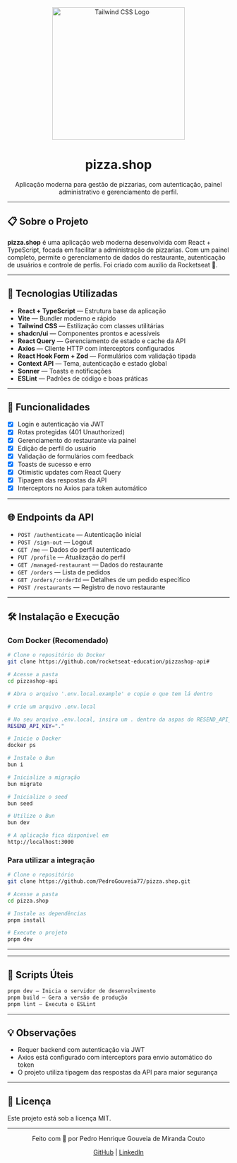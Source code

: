 <div align="center">
  <img src="https://logospng.org/download/tailwind-css/tailwind-css-512.png" height="300" alt="Tailwind CSS Logo" />
  <h1>pizza.shop</h1>
  <p>Aplicação moderna para gestão de pizzarias, com autenticação, painel administrativo e gerenciamento de perfil.</p>
</div>

---

## 📋 Sobre o Projeto

**pizza.shop** é uma aplicação web moderna desenvolvida com React + TypeScript, focada em facilitar a administração de pizzarias. Com um painel completo, permite o gerenciamento de dados do restaurante, autenticação de usuários e controle de perfis.
Foi criado com auxilio da Rocketseat 🚀. 

---

## 🚀 Tecnologias Utilizadas

- **React + TypeScript** — Estrutura base da aplicação
- **Vite** — Bundler moderno e rápido
- **Tailwind CSS** — Estilização com classes utilitárias
- **shadcn/ui** — Componentes prontos e acessíveis
- **React Query** — Gerenciamento de estado e cache da API
- **Axios** — Cliente HTTP com interceptors configurados
- **React Hook Form + Zod** — Formulários com validação tipada
- **Context API** — Tema, autenticação e estado global
- **Sonner** — Toasts e notificações
- **ESLint** — Padrões de código e boas práticas

---

## 🧠 Funcionalidades

- [x] Login e autenticação via JWT
- [x] Rotas protegidas (401 Unauthorized)
- [x] Gerenciamento do restaurante via painel
- [x] Edição de perfil do usuário
- [x] Validação de formulários com feedback
- [x] Toasts de sucesso e erro
- [x] Otimistic updates com React Query
- [x] Tipagem das respostas da API
- [x] Interceptors no Axios para token automático

---

## 🌐 Endpoints da API

- `POST /authenticate` — Autenticação inicial
- `POST /sign-out` — Logout
- `GET /me` — Dados do perfil autenticado
- `PUT /profile` — Atualização do perfil
- `GET /managed-restaurant` — Dados do restaurante
- `GET /orders` — Lista de pedidos
- `GET /orders/:orderId` — Detalhes de um pedido específico
- `POST /restaurants` — Registro de novo restaurante

---

## 🛠️ Instalação e Execução

### Com Docker (Recomendado)

```bash
# Clone o repositório do Docker
git clone https://github.com/rocketseat-education/pizzashop-api#

# Acesse a pasta
cd pizzashop-api

# Abra o arquivo '.env.local.example' e copie o que tem lá dentro

# crie um arquivo .env.local

# No seu arquivo .env.local, insira um . dentro da aspas do RESEND_API_KEY
RESEND_API_KEY="."

# Inicie o Docker
docker ps

# Instale o Bun
bun i

# Inicialize a migração
bun migrate

# Inicialize o seed
bun seed

# Utilize o Bun
bun dev

# A aplicação fica disponivel em
http://localhost:3000
```

### Para utilizar a integração

```bash
# Clone o repositório
git clone https://github.com/PedroGouveia77/pizza.shop.git

# Acesse a pasta
cd pizza.shop

# Instale as dependências
pnpm install

# Execute o projeto
pnpm dev
```

---
---

## 🧪 Scripts Úteis

```bash
pnpm dev — Inicia o servidor de desenvolvimento
pnpm build — Gera a versão de produção
pnpm lint — Executa o ESLint
```

---

## 💡 Observações

- Requer backend com autenticação via JWT
- Axios está configurado com interceptors para envio automático do token
- O projeto utiliza tipagem das respostas da API para maior segurança

---

## 📄 Licença

Este projeto está sob a licença MIT.

---

<div align="center"> 
  Feito com 💙 por Pedro Henrique Gouveia de Miranda Couto 
  
  [GitHub](https://github.com/PedroGouveia77) | [LinkedIn](https://www.linkedin.com/in/pedrohenriquegouveia)
</div>
